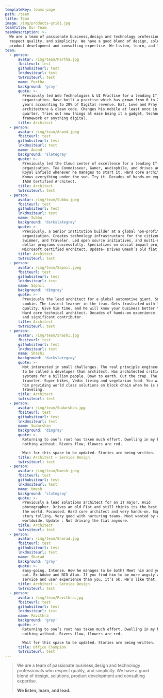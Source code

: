 ```yaml
---
templateKey: teams-page
path: /team
title: Team
image: /img/products-grid1.jpg
teamTitle: Our Team
teamDescription: >-
  We are a team of passionate business,design and technology professionals who
  respect quality, and simplicity. We have a good blend of design, solutions,
  product development and consulting expertise. We listen, learn, and lead.
team:
  - person:
      avatar: /img/team/Partha.jpg
      fbsiteurl: test
      githubsiteurl: test
      lnkdnsiteurl: test
      twtrsiteurl: test
      name: Partha
      background: 'gray'
      quote: >-
        Previously led Web Technologies & UI Practise for a leading IT services
        organisation. Have built a practise which has grown from 0 to 200+ in 2
        years accounting to 20% of Digital revenue. Eat, Love and Pray clean
        architecture & clean code. Changes his mobile at least once in a
        quarter. Tries out new things at ease being it a gadget, technology,
        framework or anything digital.
      title: Architect
  - person:
      avatar: /img/team/Anand.jpeg
      fbsiteurl: test
      githubsiteurl: test
      lnkdnsiteurl: test
      name: Anand
      background: 'slategray'
      quote: >-
        Previously led the Cloud center of excellence for a leading IT services
        organisation. Tea Connoisseur, Gamer, Audiophile, and drives an old
        Royal Enfield whenever he manages to start it. Hard core architect.
        Knows everything under the sun. Try it. Decades of hands-on experience.
        IASA Certified Architect.
      title: Architect
      twtrsiteurl: test
  - person:
      avatar: /img/team/Subbu.jpeg
      fbsiteurl: test
      githubsiteurl: test
      lnkdnsiteurl: test
      name: Subbu
      background: 'darkslategray'
      quote: >-
        Previously, a Senior institution builder at a global non-profit
        organisation. Creates technology infrastructure for the citizen sector.
        Swimmer, and Traveler. Led open source initiatives, and multi-million
        dollar programs successfully. Specializes on social impact projects.
        Microsoft certified Architect. Update- Drives Umesh’s old fiat now.
      title: Architect
      twtrsiteurl: test
  - person:
      avatar: /img/team/Sapnil.jpeg
      fbsiteurl: test
      githubsiteurl: test
      lnkdnsiteurl: test
      name: Sapnil
      background: 'dimgray'
      quote: >-
        Previously the lead architect for a global automotive giant. Smart
        cookie. The fastest learner in the team. Gets frustrated with low
        quality. Give him time, and he will know your business better than you.
        Hard core technical architect. Decades of hands-on experience. Silent
        and significant contributor.
      title: Architect
      twtrsiteurl: test
  - person:
      avatar: /img/team/Shashi.jpg
      fbsiteurl: test
      githubsiteurl: test
      lnkdnsiteurl: test
      name: Shashi
      background: 'darkslategray'
      quote: >-
        Not interested in small challenges. The real principle engineer. Likes
        to be called a developer than architect. Has architected critical
        systems for a billion people. Down to earth. Cut the crap. The original
        traveler. Super bikes, Vedic living and vegetarian food. You will find
        him providing world class solutions on block chain when he is not
        traveling.
      title: Architect
      twtrsiteurl: test
  - person:
      avatar: /img/team/Sudarshan.jpg
      fbsiteurl: test
      githubsiteurl: test
      lnkdnsiteurl: test
      name: Sudarshan
      background: 'dimgray'
      quote: >-
        Returning to one’s root has taken much effort, Dwelling in my hut, I see
        nothing without, Rivers flow, flowers are red.

        Wait for this space to be updated. Stories are being written.
      title: Architect – Service Design
      twtrsiteurl: test
  - person:
      avatar: /img/team/Umesh.jpeg
      fbsiteurl: test
      githubsiteurl: test
      lnkdnsiteurl: test
      name: Umesh
      background: 'slategray'
      quote: >-
        Previously a lead solutions architect for an IT major. Avid
        photographer. Drives an old Fiat and still thinks its the best car in
        the world. Focussed. Hard core architect and very hands-on. Expert in
        story telling. Very good with nurturing teams. Most wanted by customers
        worldwide. Update : Not driving the fiat anymore.
      title: Architect
      twtrsiteurl: test
  - person:
      avatar: /img/team/Sharad.jpg
      fbsiteurl: test
      githubsiteurl: test
      lnkdnsiteurl: test
      name: Sharad
      background: 'gray'
      quote: >-
        Easy-going. Intense. How he manages to be both? Meet him and you’ll find
        out. Ex-Adobe and NID Alum. If you find him to be more angsty about your
        service and user experience than you, it’s ok. He’s like that.
      title: Architect – Service Design
      twtrsiteurl: test
  - person:
      avatar: /img/team/Pavithra.jpg
      fbsiteurl: test
      githubsiteurl: test
      lnkdnsiteurl: test
      name: Pavithra
      background: 'gray'
      quote: >-
        Returning to one’s root has taken much effort, Dwelling in my hut, I see
        nothing without, Rivers flow, flowers are red.

        Wait for this space to be updated. Stories are being written.
      title: Office Champion
      twtrsiteurl: test
---
```

> We are a team of passionate business,design and technology professionals who respect quality, and simplicity. We have a good blend of design, solutions, product development and consulting expertise.
>
>
> **We listen, learn, and lead.**
